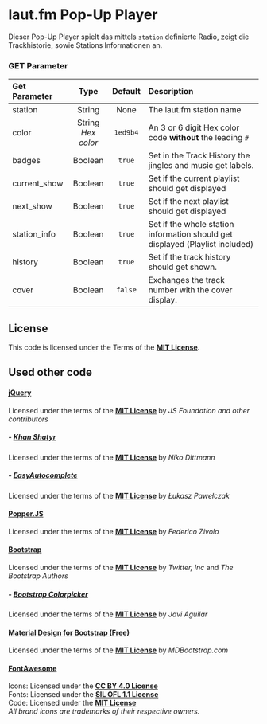 # laut.fm Pop-Up Player
Dieser Pop-Up Player spielt das mittels `station` definierte Radio, zeigt die Trackhistorie, sowie Stations Informationen an.


### GET Parameter
| Get Parameter | Type | Default | Description |
|:---|:---:|:---:|:---|
| station | String | None | The laut.fm station name |
| color | String<br />*Hex color* | `1ed9b4` | An 3 or 6 digit Hex color code **without** the leading `#` |
| badges | Boolean | `true` | Set in the Track History the jingles and music get labels. |
| current_show | Boolean | `true` | Set if the current playlist should get displayed |
| next_show | Boolean | `true` | Set if the next playlist should get displayed |
| station_info | Boolean | `true` | Set if the whole station information should get displayed (Playlist included) |
| history | Boolean | `true` | Set if the track history should get shown.
| cover | Boolean | `false` | Exchanges the track number with the cover display. |

## License
This code is licensed under the Terms of the [**MIT License**](https://opensource.org/licenses/MIT).

## Used other code
#### [jQuery](https://github.com/jquery/jquery)
Licensed under the terms of the [**MIT License**](https://opensource.org/licenses/MIT) by _JS Foundation and other contributors_
##### - [Khan Shatyr](https://github.com/niko/Khan-Shatyr)
Licensed under the terms of the [**MIT License**](https://opensource.org/licenses/MIT) by _Niko Dittmann_
##### - [EasyAutocomplete](https://github.com/pawelczak/EasyAutocomplete)
Licensed under the terms of the [**MIT License**](https://opensource.org/licenses/MIT) by _Łukasz Pawełczak_
#### [Popper.JS](https://github.com/popperjs/popper-core)
Licensed under the terms of the [**MIT License**](https://opensource.org/licenses/MIT) by _Federico Zivolo_
#### [Bootstrap](https://github.com/twbs/bootstrap)
Licensed under the terms of the [**MIT License**](https://opensource.org/licenses/MIT) by _Twitter, Inc_ and _The Bootstrap Authors_
##### - [Bootstrap Colorpicker](https://github.com/itsjavi/bootstrap-colorpicker)
Licensed under the terms of the [**MIT License**](https://opensource.org/licenses/MIT) by _Javi Aguilar_
#### [Material Design for Bootstrap (Free)](https://github.com/mdbootstrap/bootstrap-material-design)
Licensed under the terms of the [**MIT License**](https://opensource.org/licenses/MIT) by _MDBootstrap.com_
#### [FontAwesome](https://github.com/FortAwesome/Font-Awesome)
Icons: Licensed under the [**CC BY 4.0 License**](https://creativecommons.org/licenses/by/4.0/)<br />
Fonts: Licensed under the [**SIL OFL 1.1 License**](https://scripts.sil.org/OFL)<br />
Code: Licensed under the [**MIT License**](https://opensource.org/licenses/MIT)<br />
_All brand icons are trademarks of their respective owners._



